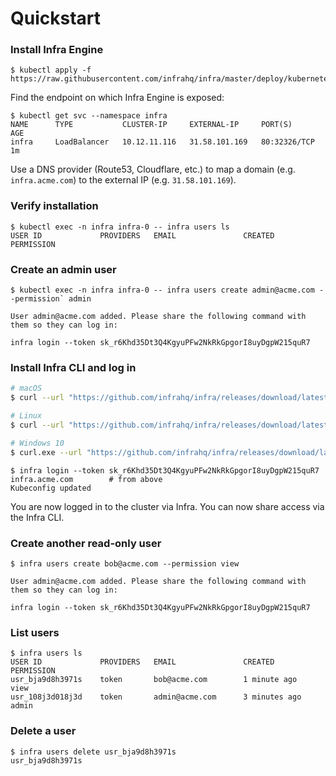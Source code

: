 # Quickstart

### Install Infra Engine

```
$ kubectl apply -f https://raw.githubusercontent.com/infrahq/infra/master/deploy/kubernetes.yaml
```

Find the endpoint on which Infra Engine is exposed:

```
$ kubectl get svc --namespace infra
NAME      TYPE           CLUSTER-IP     EXTERNAL-IP     PORT(S)        AGE
infra     LoadBalancer   10.12.11.116   31.58.101.169   80:32326/TCP   1m
```

Use a DNS provider (Route53, Cloudflare, etc.) to map a domain (e.g. `infra.acme.com`) to the external IP (e.g. `31.58.101.169`).

### Verify installation

```
$ kubectl exec -n infra infra-0 -- infra users ls
USER ID         	PROVIDERS	EMAIL              	CREATED       	PERMISSION 
```

### Create an admin user

```
$ kubectl exec -n infra infra-0 -- infra users create admin@acme.com --permission` admin

User admin@acme.com added. Please share the following command with them so they can log in:

infra login --token sk_r6Khd35Dt3Q4KgyuPFw2NkRkGpgorI8uyDgpW215quR7
```

### Install Infra CLI and log in

```bash
# macOS
$ curl --url "https://github.com/infrahq/infra/releases/download/latest/infra-darwin-$(uname -m)" --output /usr/local/bin/infra && chmod +x /usr/local/bin/infra

# Linux
$ curl --url "https://github.com/infrahq/infra/releases/download/latest/infra-linux-$(uname -m)" --output /usr/local/bin/infra && chmod +x /usr/local/bin/infra

# Windows 10
$ curl.exe --url "https://github.com/infrahq/infra/releases/download/latest/infra-windows-amd64.exe" --output infra.exe
```

```
$ infra login --token sk_r6Khd35Dt3Q4KgyuPFw2NkRkGpgorI8uyDgpW215quR7 infra.acme.com        # from above
Kubeconfig updated
```

You are now logged in to the cluster via Infra. You can now share access via the Infra CLI.

### Create another read-only user

```
$ infra users create bob@acme.com --permission view

User admin@acme.com added. Please share the following command with them so they can log in:

infra login --token sk_r6Khd35Dt3Q4KgyuPFw2NkRkGpgorI8uyDgpW215quR7
```

### List users

```
$ infra users ls
USER ID             PROVIDERS   EMAIL               CREATED         PERMISSION 
usr_bja9d8h3971s    token       bob@acme.com        1 minute ago    view
usr_108j3d018j3d    token       admin@acme.com      3 minutes ago   admin
```

### Delete a user

```
$ infra users delete usr_bja9d8h3971s
usr_bja9d8h3971s
```

